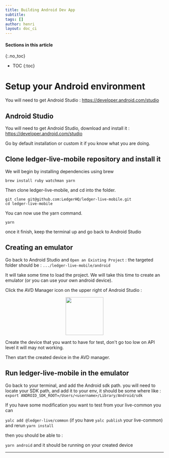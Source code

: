 ```yaml
---
title: Building Android Dev App
subtitle:
tags: []
author: henri
layout: doc_ci
---
```



#### Sections in this article
{:.no_toc}
* TOC
{:toc}

<!-- 2021-04-07 written by Henri Ly -->

# Setup your Android environment

You will need to get Android Studio : 
https://developer.android.com/studio

## Android Studio

You will need to get Android Studio, download and install it : 
https://developer.android.com/studio

Go by default installation or custom it if you know what you are doing.

## Clone ledger-live-mobile repository and install it

We will begin by installing dependencies using brew

```
brew install ruby watchman yarn
```

Then clone ledger-live-mobile, and cd into the folder.

```
git clone git@github.com:LedgerHQ/ledger-live-mobile.git
cd ledger-live-mobile
```

You can now use the yarn command.

```
yarn
```


once it finish, keep the terminal up and go back to Android Studio

## Creating an emulator

Go back to Android Studio and `Open an Existing Project` : the targeted folder should be : `.../ledger-live-mobile/android`

It will take some time to load the project. We will take this time to create an emulator (or you can use your own android device).

Click the AVD Manager icon on the upper right of Android Studio :
<!-- ------------- Image ------------- -->
<div style="text-align:center">
<img width="120" src="../../../uploads/images/avd_manager_icon.png" ></div>
<!-- --------------------------------- -->

Create the device that you want to have for test, don't go too low on API level it will may not working.

Then start the created device in the AVD manager.



## Run ledger-live-mobile in the emulator

Go back to your terminal, and add the Android sdk path. 
you will need to locate your SDK path, and add it to your env, it should be some where like  : 
`export ANDROID_SDK_ROOT=/Users/<username>/Library/Android/sdk`

If you have some modification you want to test from your live-common you can 

`yalc add @ledger-live/common` (if you have `yalc publish` your live-common)
and rerun 
`yarn install`

then you should be able to :

`yarn android` and it should be running on your created device


---
